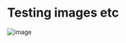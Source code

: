 # Testing images etc
![image](https://github.com/user-attachments/assets/efdcb299-5758-42c3-8a53-510dd96d56b9)
